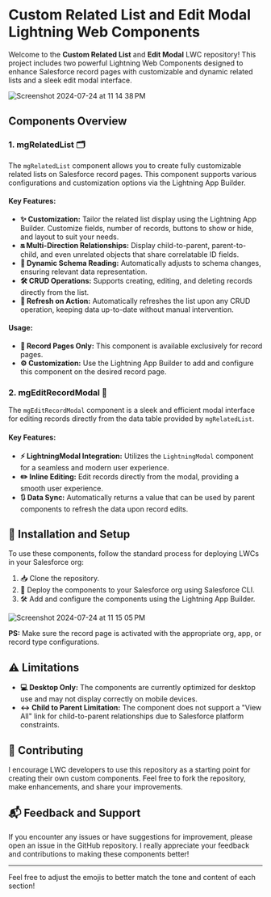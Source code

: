 # Custom Related List and Edit Modal Lightning Web Components 

Welcome to the **Custom Related List** and **Edit Modal** LWC repository! This project includes two powerful Lightning Web Components designed to enhance Salesforce record pages with customizable and dynamic related lists and a sleek edit modal interface. 

![Screenshot 2024-07-24 at 11 14 38 PM](https://github.com/user-attachments/assets/b940263f-02aa-468a-9b4e-2b15c20408e0)

## Components Overview

### 1. mgRelatedList 🗂️

The `mgRelatedList` component allows you to create fully customizable related lists on Salesforce record pages. This component supports various configurations and customization options via the Lightning App Builder.

#### Key Features:
- **✨ Customization:** Tailor the related list display using the Lightning App Builder. Customize fields, number of records, buttons to show or hide, and layout to suit your needs.
- **🔛 Multi-Direction Relationships:** Display child-to-parent, parent-to-child, and even unrelated objects that share correlatable ID fields.
- **🌟 Dynamic Schema Reading:** Automatically adjusts to schema changes, ensuring relevant data representation.
- **🛠️ CRUD Operations:** Supports creating, editing, and deleting records directly from the list.
- **🔄 Refresh on Action:** Automatically refreshes the list upon any CRUD operation, keeping data up-to-date without manual intervention.

#### Usage:
- **📄 Record Pages Only:** This component is available exclusively for record pages.
- **⚙️ Customization:** Use the Lightning App Builder to add and configure this component on the desired record page.

### 2. mgEditRecordModal 📝

The `mgEditRecordModal` component is a sleek and efficient modal interface for editing records directly from the data table provided by `mgRelatedList`.

#### Key Features:
- **⚡ LightningModal Integration:** Utilizes the `LightningModal` component for a seamless and modern user experience.
- **✏️ Inline Editing:** Edit records directly from the modal, providing a smooth user experience.
- **🔃 Data Sync:** Automatically returns a value that can be used by parent components to refresh the data upon record edits.

## 🚀 Installation and Setup

To use these components, follow the standard process for deploying LWCs in your Salesforce org:

1. 📥 Clone the repository.
2. 🚀 Deploy the components to your Salesforce org using Salesforce CLI.
3. 🛠️ Add and configure the components using the Lightning App Builder.

![Screenshot 2024-07-24 at 11 15 05 PM](https://github.com/user-attachments/assets/edc12fcf-20ff-4408-a025-31ae076eef2a)

**PS:** Make sure the record page is activated with the appropriate org, app, or record type configurations.

## ⚠️ Limitations

- **💻 Desktop Only:** The components are currently optimized for desktop use and may not display correctly on mobile devices.
- **↔️ Child to Parent Limitation:** The component does not support a "View All" link for child-to-parent relationships due to Salesforce platform constraints.

## 🤝 Contributing

I encourage LWC developers to use this repository as a starting point for creating their own custom components. Feel free to fork the repository, make enhancements, and share your improvements.

## 📬 Feedback and Support

If you encounter any issues or have suggestions for improvement, please open an issue in the GitHub repository. I really appreciate your feedback and contributions to making these components better!

---

Feel free to adjust the emojis to better match the tone and content of each section!
